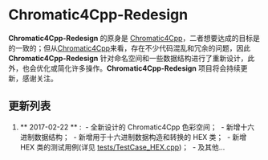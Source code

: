 # Chromatic4Cpp-Redesign
**Chromatic4Cpp-Redesign** 的原身是 [Chromatic4Cpp](https://github.com/DoooReyn/Chromatic4cpp)，二者想要达成的目标是的一致的；但从[Chromatic4Cpp](https://github.com/DoooReyn/Chromatic4cpp)来看，存在不少代码混乱和冗余的问题，因此 **Chromatic4Cpp-Redesign** 针对命名空间和一些数据结构进行了重新设计，此外，也会优化或简化许多操作。**Chromatic4Cpp-Redesign** 项目将会持续更新，感谢关注。

## 更新列表
1. ** 2017-02-22 ** : 
  - 全新设计的 Chromatic4Cpp 色彩空间；
  - 新增十六进制数据结构；
  - 新增用于十六进制数据构造和转换的 HEX 类；
  - 新增 HEX 类的测试用例(详见 [tests/TestCase_HEX.cpp](https://github.com/DoooReyn/Chromatic4Cpp-Redesign/blob/master/tests/TestCase_HEX.cpp))；
  - 及其他...
  
